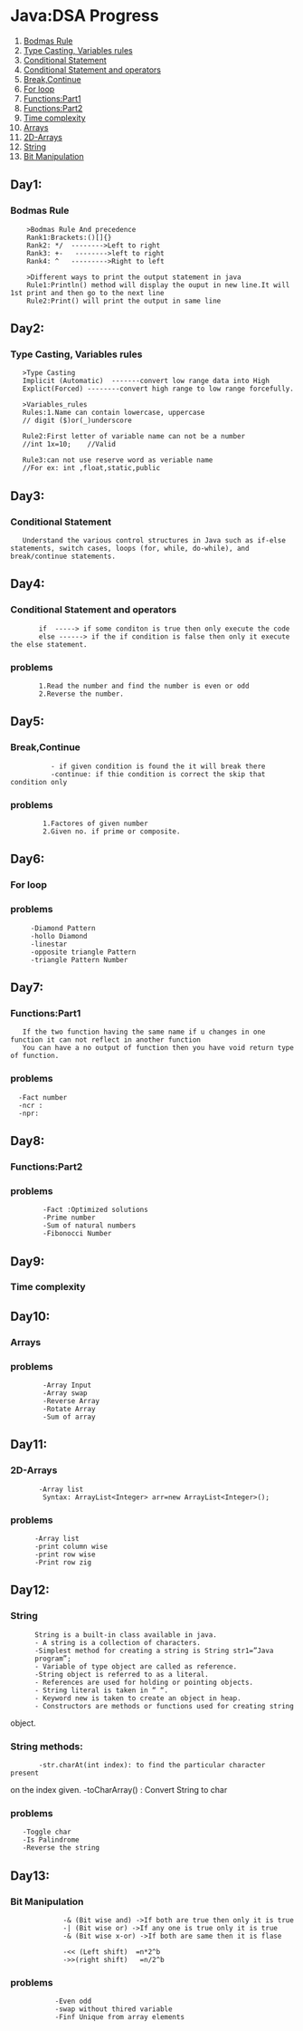 # Java:DSA Progress

1. [Bodmas Rule](#day1)
2. [Type Casting, Variables rules](#day2)
3. [Conditional Statement](#day3)
4. [Conditional Statement and operators](#day4)
5. [Break,Continue](#day5)
6. [For loop](day6)
7. [Functions:Part1](#day7)
8. [Functions:Part2](#day8)
9. [Time complexity](#day9)
10. [Arrays](#day10)
11. [2D-Arrays](#day11)
12. [String](#day12)
12.  [Bit Manipulation](#day13)

## Day1: 
### Bodmas Rule
        >Bodmas Rule And precedence
        Rank1:Brackets:()[]{}
        Rank2: */  -------->Left to right
        Rank3: +-   -------->left to right
        Rank4: ^   --------->Right to left 

        >Different ways to print the output statement in java
        Rule1:Println() method will display the ouput in new line.It will 1st print and then go to the next line
        Rule2:Print() will print the output in same line

## Day2: 
### Type Casting, Variables rules
       >Type Casting
       Implicit (Automatic)  -------convert low range data into High
       Explict(Forced) --------convert high range to low range forcefully. 

       >Variables_rules
       Rules:1.Name can contain lowercase, uppercase 
       // digit ($)or(_)underscore

       Rule2:First letter of variable name can not be a number
       //int 1x=10;    //Valid

       Rule3:can not use reserve word as veriable name
       //For ex: int ,float,static,public 

## Day3:
### Conditional Statement
       Understand the various control structures in Java such as if-else statements, switch cases, loops (for, while, do-while), and break/continue statements.

## Day4:  
###   Conditional Statement and operators
           if  -----> if some conditon is true then only execute the code
           else ------> if the if condition is false then only it execute the else statement.

### problems
           1.Read the number and find the number is even or odd
           2.Reverse the number.

## Day5:
### Break,Continue

              - if given condition is found the it will break there
              -continue: if thie condition is correct the skip that condition only
### problems
            1.Factores of given number
            2.Given no. if prime or composite.

## Day6:
### For loop
### problems
         -Diamond Pattern
         -hollo Diamond
         -linestar
         -opposite triangle Pattern
         -triangle Pattern Number

## Day7:
### Functions:Part1
       If the two function having the same name if u changes in one function it can not reflect in another function
       You can have a no output of function then you have void return type of function.
### problems
      -Fact number
      -ncr :
      -npr:

## Day8:
### Functions:Part2
### problems
            -Fact :Optimized solutions
            -Prime number
            -Sum of natural numbers
            -Fibonocci Number

## Day9:
### Time complexity

## Day10:
### Arrays
### problems
            -Array Input
            -Array swap
            -Reverse Array
            -Rotate Array
            -Sum of array

## Day11:
### 2D-Arrays
           -Array list
            Syntax: ArrayList<Integer> arr=new ArrayList<Integer>();
### problems 
          -Array list
          -print column wise
          -print row wise
          -Print row zig 

## Day12:          
### String
          String is a built-in class available in java. 
          - A string is a collection of characters. 
          -Simplest method for creating a string is String str1=”Java 
          program”; 
          - Variable of type object are called as reference. 
          -String object is referred to as a literal. 
          - References are used for holding or pointing objects. 
          - String literal is taken in “ “. 
          - Keyword new is taken to create an object in heap. 
          - Constructors are methods or functions used for creating string 
object.

### String methods:
           -str.charAt(int index): to find the particular character present 
on the index given. 
             -toCharArray() : Convert String to char
             

### problems 
       -Toggle char
       -Is Palindrome
       -Reverse the string


## Day13:
### Bit Manipulation
                 -& (Bit wise and) ->If both are true then only it is true
                 -| (Bit wise or) ->If any one is true only it is true
                 -& (Bit wise x-or) ->If both are same then it is flase

                 -<< (Left shift)  =n*2^b
                 ->>(right shift)   =n/2^b
           
### problems  
               -Even odd
               -swap without thired variable
               -Finf Unique from array elements 